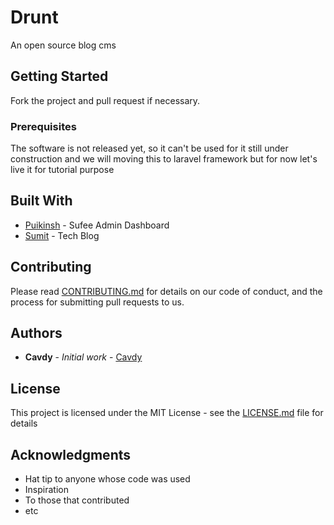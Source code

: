 # Drunt

An open source blog cms

## Getting Started

Fork the project and pull request if necessary.

### Prerequisites

The software is not released yet, so it can't be used for it still under construction and we will moving this to laravel framework but for now let's live it for tutorial purpose

## Built With

* [Puikinsh](https://github.com/puikinsh/sufee-admin-dashboard) - Sufee Admin Dashboard
* [Sumit](https://html.design/downloads/tech-blog-free-tech-news-blog-responsive-html-template/) - Tech Blog

## Contributing

Please read [CONTRIBUTING.md](https://gist.github.com/PurpleBooth/b24679402957c63ec426) for details on our code of conduct, and the process for submitting pull requests to us.


## Authors

* **Cavdy** - *Initial work* - [Cavdy](https://github.com/cavdy)

## License

This project is licensed under the MIT License - see the [LICENSE.md](LICENSE.md) file for details

## Acknowledgments

* Hat tip to anyone whose code was used
* Inspiration
* To those that contributed
* etc
